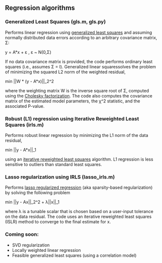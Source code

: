 ## Regression algorithms

### Generalized Least Squares (gls.m, gls.py)

Performs linear regression using [generalized least squares](http://en.wikipedia.org/wiki/Generalized_least_squares) and assuming normally distributed data errors according to an arbitrary covariance matrix, Σ:

  y = A*x + ε ,   ε ~ N(0,Σ)

If no data covariance matrix is provided, the code performs ordinary least squares (i.e., assumes Σ = Ι). Generalized linear squaressolves the problem of minimizing the squared L2 norm of the weighted residual,

  min ||W * (y - A*x)||_2^2

where the weighting matrix W is the inverse square root of Σ, computed using the [Cholesky factorization](http://en.wikipedia.org/wiki/Cholesky_decomposition). The code also computes the covariance matrix of the estimated model parameters, the χ^2 statistic, and the associated P-value.

### Robust (L1) regression using Iterative Reweighted Least Squares (irls.m)

Performs robust linear regression by minimizing the L1 norm of the data residual,

  min ||y - A*x||_1

using an [iterative reweighted least squares](http://en.wikipedia.org/wiki/Iteratively_reweighted_least_squares) algorithm. L1 regression is less sensitive to outliers than standard least squares.

### Lasso regularization using IRLS (lasso_irls.m)

Performs [lasso regularized regression](http://en.wikipedia.org/wiki/Least_squares#Lasso_method) (aka sparsity-based regularization) by solving the following problem

  min ||y - Ax||_2^2 + λ||x||_1

where λ is a tunable scalar that is chosen based on a user-input tolerance on the data residual. The code uses an iterative reweighted least squares (ISLR) method to converge to the final estimate for x.

### Coming soon:

* SVD regularization
* Locally weighted linear regression
* Feasible generalized least squares (using a correlation model)
